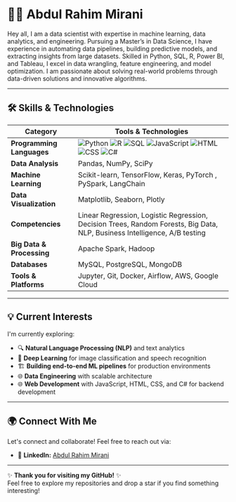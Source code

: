 # 👨‍💻 Abdul Rahim Mirani

Hey all, I am a data scientist with expertise in machine learning, data analytics, and engineering. Pursuing a Master’s in Data Science, I have experience in automating data pipelines, building predictive models, and extracting insights from large datasets. Skilled in Python, SQL, R, Power BI, and Tableau, I excel in data wrangling, feature engineering, and model optimization. I am passionate about solving real-world problems through data-driven solutions and innovative algorithms.

---

## 🛠️ Skills & Technologies

| Category                     | Tools & Technologies                                     |
|------------------------------|---------------------------------------------------------|
| **Programming Languages**     | ![Python](https://img.shields.io/badge/-Python-3776AB?logo=python&logoColor=white) ![R](https://img.shields.io/badge/-R-276DC3?logo=r&logoColor=white) ![SQL](https://img.shields.io/badge/-SQL-4479A1?logo=sql) ![JavaScript](https://img.shields.io/badge/-JavaScript-F7DF1E?logo=javascript&logoColor=black) ![HTML](https://img.shields.io/badge/-HTML-E34F26?logo=html5&logoColor=white) ![CSS](https://img.shields.io/badge/-CSS-1572B6?logo=css3&logoColor=white) ![C#](https://img.shields.io/badge/-C%23-239120?logo=c-sharp&logoColor=white) |
| **Data Analysis**             | Pandas, NumPy, SciPy                                   |
| **Machine Learning**          | Scikit-learn, TensorFlow, Keras, PyTorch , PySpark, LangChain                |
| **Data Visualization**        | Matplotlib, Seaborn, Plotly                             |
| **Competencies**              | Linear Regression, Logistic Regression, Decision Trees, Random Forests, Big Data, NLP, Business Intelligence, A/B testing |
| **Big Data & Processing**     | Apache Spark, Hadoop                                    |
| **Databases**                 | MySQL, PostgreSQL, MongoDB                              |
| **Tools & Platforms**         | Jupyter, Git, Docker, Airflow, AWS, Google Cloud        |  

---


## 💡 Current Interests

I'm currently exploring:

- 🔍 **Natural Language Processing (NLP)** and text analytics
- 🧠 **Deep Learning** for image classification and speech recognition
- 🏗️ **Building end-to-end ML pipelines** for production environments
- 🌐 **Data Engineering** with scalable architecture
- 🌐 **Web Development** with JavaScript, HTML, CSS, and C# for backend development

---

## 🌍 Connect With Me

Let's connect and collaborate! Feel free to reach out via:

- 💼 **LinkedIn:** [Abdul Rahim Mirani]([https://www.linkedin.com](https://www.linkedin.com/in/abdul-rahim-mirani/))

---

✨ **Thank you for visiting my GitHub!** ✨  
Feel free to explore my repositories and drop a star if you find something interesting!

